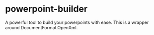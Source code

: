 # powerpoint-builder
A powerful tool to build your powerpoints with ease. This is a wrapper around DocumentFormat.OpenXml.

